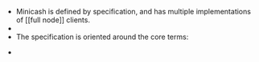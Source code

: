- Minicash is defined by specification, and has multiple implementations of [[full node]] clients.
-
- The specification is oriented around the core terms:
- ```
  ```